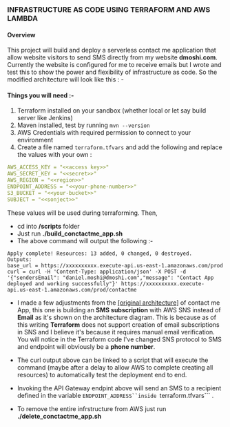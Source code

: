 ### INFRASTRUCTURE AS CODE USING TERRAFORM AND AWS LAMBDA

#### Overview

This project will build and deploy a serverless contact me application that allow website visitors to send SMS directly from my website __dmoshi.com__. Currently the website is configured for me to receive emails but I wrote and test this to show the power and flexibility of infrastructure as code. So the modified architecture will look like this : - 



#### Things you will need :- 

1. Terraform installed on your sandbox (whether local or let say build server like Jenkins) 
2. Maven installed, test by running ```mvn --version```
3. AWS Credentials with required permission to connect to your environment
4. Create a file named ```terraform.tfvars``` and add the following and replace the values with your own : 
   
 ```yaml  
AWS_ACCESS_KEY = "<<access key>>"
AWS_SECRET_KEY = "<<secret>>"
AWS_REGION = "<<region>>"
ENDPOINT_ADDRESS = "<<your-phone-number>>"
S3_BUCKET = "<<your-bucket>>"
SUBJECT = "<<sonject>>"
```

These values will be used during terraforming. Then,

* cd into  __/scripts__ folder
* Just run __./build_conctactme_app.sh__ 
* The above command will output the following :- 
  
 ```
Apply complete! Resources: 13 added, 0 changed, 0 destroyed.
Outputs:
base_url = https://xxxxxxxxxx.execute-api.us-east-1.amazonaws.com/prod
curl = curl -H 'Content-Type: application/json' -X POST -d '{"sendersEmail": "daniel.moshi@dmoshi.com","message": "Contact App deployed and working successfully"}' https://xxxxxxxxxx.execute-api.us-east-1.amazonaws.com/prod/contactme
```

* I made a few adjustments from the [[original architecture]](https://github.com/dmoshi/serverless/tree/master/dmoshi.com.contactme.lambda) of contact me App, this one is building an __SMS subscription__ with AWS SNS instead of __Email__ as it's shown on the architecture diagram. This is because as of this writing __Terraform__ does not support creation of email subscriptions in SNS and I believe it's because it requires manual email verification. You will notice in the Terraform code I've changed SNS protocol to SMS and endpoint will obviously be a __phone number__. 

* The curl output above can be linked to a script that will execute the command (maybe after a delay to allow AWS to complete creating all resources) to automatically test the deployment end to end. 

* Invoking the API Gateway endpint above will send an SMS to a recipient defined in the variable ```ENDPOINT_ADDRESS``inside ```terraform.tfvars``` . 

* To remove the entire infrstructure from AWS just run __./delete_conctactme_app.sh__


